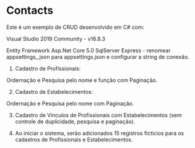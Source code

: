 # Contacts

Este é um exemplo de CRUD desenvolvido em C# com:

Visual Studio 2019 Community - v16.8.3

Entity Framework
Asp.Net Core 5.0
SqlServer Express - renomear appsettings_.json para appsettings.json e configurar a string de conexão.

1) Cadastro de Profissionais:

Ordernação e Pesquisa pelo nome e função com Paginação.

2) Cadastro de Estabelecimentos:

Ordernação e Pesquisa pelo nome com Paginação.

3) Cadastro de Vínculos de Profissionais com Estabelecimentos (sem controle de duplicidade, pesquisa e paginação).

4) Ao iniciar o sistema, serão adicionados 15 registros fictícios para os cadastros de Profissionais e Estabelecimentos.

